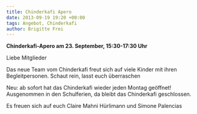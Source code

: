 ```yaml
---
title: Chinderkafi Apero
date: 2013-09-19 19:20 +00:00
tags: Angebot, Chinderkafi
author: Brigitte Frei
---
```


**Chinderkafi-Apero am 23. September, 15:30-17:30 Uhr**

Liebe Mitglieder

Das neue Team vom Chinderkafi freut sich auf viele Kinder mit ihren Begleitpersonen.
Schaut rein, lasst euch überraschen 

Neu: ab sofort hat das Chinderkafi wieder jeden Montag geöffnet!
Ausgenommen in den Schulferien, da bleibt das Chinderkafi geschlossen.

Es freuen sich auf euch
Claire Mahni Hürlimann und Simone Palencias

